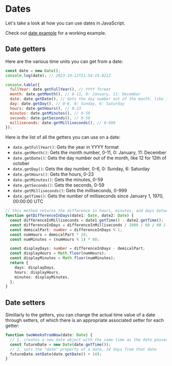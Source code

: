 # Dates

Let's take a look at how you can use dates in JavaScript.

Check out [date example](/examples/date) for a working example.

## Date getters

Here are the various time units you can get from a date:

```javascript
const date = new Date();
console.log(date); // 2023-10-12T21:54:19.021Z

console.table({
  fullYear: date.getFullYear(), // YYYY format
  month: date.getMonth(), // 0-11, 0: January, 11: December
  date: date.getDate(), // Gets the day number out of the month, like 12 for 12th of october
  day: date.getDay(), // 0-6, 0: Sunday, 6: Saturday
  hours: date.getHours(), // 0-23
  minutes: date.getMinutes(), // 0-59
  seconds: date.getSeconds(), // 0-59
  milliseconds: date.getMilliseconds(), // 0-999
});
```

Here is the list of all the getters you can use on a date:

- `date.getFullYear()`: Gets the year in YYYY format
- `date.getMonth()`: Gets the month number, 0-11, 0: January, 11: December
- `date.getDate()`: Gets the day number out of the month, like 12 for 12th of october
- `date.getDay()`: Gets the day number, 0-6, 0: Sunday, 6: Saturday
- `date.getHours()`: Gets the hours, 0-23
- `date.getMinutes()`: Gets the minutes, 0-59
- `date.getSeconds()`: Gets the seconds, 0-59
- `date.getMilliseconds()`: Gets the milliseconds, 0-999
- `date.getTime()`: Gets the number of milliseconds since January 1, 1970, 00:00:00 UTC

```ts
// this method returns the difference in hours, minutes, and days between two dates
function getDifferenceInDays(date1: Date, date2: Date) {
  const differenceInMilliseconds = date1.getTime() - date2.getTime();
  const differenceInDays = differenceInMilliseconds / 1000 / 60 / 60 / 24;
  const demicalPart: number = differenceInDays % 1;
  const numHours = demicalPart * 24;
  const numMinutes = (numHours % 1) * 60;

  const displayDays: number = differenceInDays - demicalPart;
  const displayHours = Math.floor(numHours);
  const displayMinutes = Math.floor(numMinutes);
  return {
    days: displayDays,
    hours: displayHours,
    minutes: displayMinutes,
  };
}
```

## Date setters

Similiarly to the getters, you can change the actual time value of a date through setters, of which there is an appropriate associated setter for each getter:

```ts
function twoWeeksFromNow(date: Date) {
  // 1. creates a new date object with the same time as the date passed in
  const futureDate = new Date(date.getTime());
  // 2. sets the "date" property of a date, 14 days from that date
  futureDate.setDate(date.getDate() + 14);
}
```
